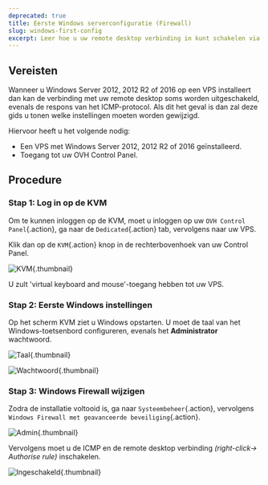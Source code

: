 ```yaml
---
deprecated: true
title: Eerste Windows serverconfiguratie (Firewall)
slug: windows-first-config
excerpt: Leer hoe u uw remote desktop verbinding in kunt schakelen via KVM, als deze is uitgeschakeld.
---
```



## Vereisten
Wanneer u Windows Server 2012, 2012 R2 of 2016 op een VPS installeert dan kan de verbinding met uw remote desktop soms worden uitgeschakeld, evenals de respons van het ICMP-protocol. Als dit het geval is dan zal deze gids u tonen welke instellingen moeten worden gewijzigd.

Hiervoor heeft u het volgende nodig:

- Een VPS met Windows Server 2012, 2012 R2 of 2016 geïnstalleerd.
- Toegang tot uw OVH Control Panel.


## Procedure

### Stap 1&#58; Log in op de KVM
Om te kunnen inloggen op de KVM, moet u inloggen op uw `OVH Control Panel`{.action}, ga naar de `Dedicated`{.action} tab, vervolgens naar uw VPS.

Klik dan op de `KVM`{.action} knop in de rechterbovenhoek van uw Control Panel.


![KVM](images/windowsvps.png){.thumbnail}

U zult 'virtual keyboard and mouse'-toegang hebben tot uw VPS.


### Stap 2&#58;  Eerste Windows instellingen
Op het scherm KVM ziet u Windows opstarten. U moet de taal van het Windows-toetsenbord configureren, evenals het **Administrator** wachtwoord.


![Taal](images/windows2.png){.thumbnail}


![Wachtwoord](images/windows3.png){.thumbnail}


### Stap 3&#58; Windows Firewall wijzigen
Zodra de installatie voltooid is, ga naar `Systeembeheer`{.action}, vervolgens `Windows Firewall met geavanceerde beveiliging`{.action}.


![Admin](images/windows4.png){.thumbnail}

Vervolgens moet u de ICMP en de remote desktop verbinding *(right-click-> Authorise rule)* inschakelen.


![Ingeschakeld](images/windows5.png){.thumbnail}